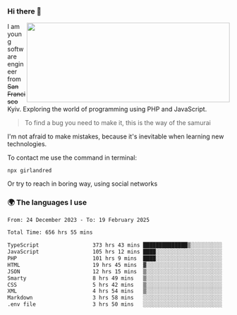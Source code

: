 ### Hi there 👋  

<img align='right' src="https://github-readme-stats.vercel.app/api?username=girlandred&count_private=true&show_icons=true&include_all_commits=true&hide_rank=true&hide_title=true&theme=buefy&card_width=300" width=460 height=180>


I am young software engineer from ~~San Francisco~~ Kyiv. Exploring the world of programming using PHP and JavaScript.


> To find a bug you need to make it, this is the way of the samurai



I'm not afraid to make mistakes, because it's inevitable when learning new technologies.

To contact me use the command in terminal:

```
npx girlandred
```

Or try to reach in boring way, using social networks


### 🌍 The languages I use

<!--START_SECTION:waka-->

```txt
From: 24 December 2023 - To: 19 February 2025

Total Time: 656 hrs 55 mins

TypeScript                 373 hrs 43 mins ██████████████▒░░░░░░░░░░   56.88 %
JavaScript                 105 hrs 12 mins ████░░░░░░░░░░░░░░░░░░░░░   16.01 %
PHP                        101 hrs 9 mins  ████░░░░░░░░░░░░░░░░░░░░░   15.39 %
HTML                       19 hrs 45 mins  ▓░░░░░░░░░░░░░░░░░░░░░░░░   03.01 %
JSON                       12 hrs 15 mins  ▒░░░░░░░░░░░░░░░░░░░░░░░░   01.87 %
Smarty                     8 hrs 49 mins   ▒░░░░░░░░░░░░░░░░░░░░░░░░   01.34 %
CSS                        5 hrs 42 mins   ▒░░░░░░░░░░░░░░░░░░░░░░░░   00.87 %
XML                        4 hrs 54 mins   ▒░░░░░░░░░░░░░░░░░░░░░░░░   00.75 %
Markdown                   3 hrs 58 mins   ░░░░░░░░░░░░░░░░░░░░░░░░░   00.61 %
.env file                  3 hrs 50 mins   ░░░░░░░░░░░░░░░░░░░░░░░░░   00.58 %
```

<!--END_SECTION:waka-->
